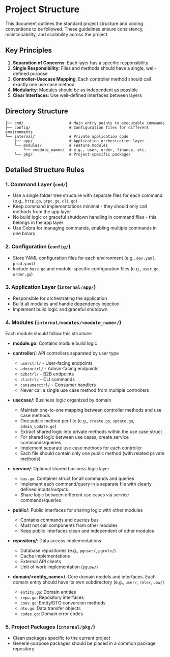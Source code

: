 # Project Structure

This document outlines the standard project structure and coding conventions to be followed. These guidelines ensure consistency, maintainability, and scalability across the project.

## Key Principles

1. **Separation of Concerns**: Each layer has a specific responsibility
2. **Single Responsibility**: Files and methods should have a single, well-defined purpose
3. **Controller-Usecase Mapping**: Each controller method should call exactly one use case method
4. **Modularity**: Modules should be as independent as possible
5. **Clear Interfaces**: Use well-defined interfaces between layers

## Directory Structure

```
├── cmd/                    # Main entry points to executable commands
├── config/                 # Configuration files for different environments
└── internal/               # Private application code
    ├── app/                # Application orchestration layer
    └── modules/            # Feature modules
        └── <module_name>/  # e.g., user, order, finance, etc.
    └── pkg/                # Project-specific packages
```

## Detailed Structure Rules

### 1. Command Layer (`cmd/`)

- Use a single folder tree structure with separate files for each command (e.g., `http.go`, `grpc.go`, `cli.go`)
- Keep command implementations minimal - they should only call methods from the app layer
- No build logic or graceful shutdown handling in command files - this belongs in the app layer
- Use Cobra for managing commands, enabling multiple commands in one binary

### 2. Configuration (`config/`)

- Store YAML configuration files for each environment (e.g., `dev.yaml`, `prod.yaml`)
- Include `base.go` and module-specific configuration files (e.g., `user.go`, `order.go`)

### 3. Application Layer (`internal/app/`)

- Responsible for orchestrating the application
- Build all modules and handle dependency injection
- Implement build logic and graceful shutdown

### 4. Modules (`internal/modules/<module_name>/`)

Each module should follow this structure:

- **module.go**: Contains module build logic

- **controller/**: API controllers separated by user type

  - `userctrl/` - User-facing endpoints
  - `adminctrl/` - Admin-facing endpoints
  - `b2bctrl/` - B2B endpoints
  - `clictrl/` - CLI commands
  - `consumerctrl/` - Consumer handlers
  - Never call a single use case method from multiple controllers

- **usecase/**: Business logic organized by domain

  - Maintain one-to-one mapping between controller methods and use case methods
  - One public method per file (e.g., `create.go`, `update.go`, `admin_update.go`)
  - Extract shared logic into private methods within the use case struct
  - For shared logic between use cases, create service commands/queries
  - Implement separate use case methods for each controller
  - Each file should contain only one public method (with related private methods)

- **service/**: Optional shared business logic layer

  - `bus.go`: Container struct for all commands and queries
  - Implement each command/query in a separate file with clearly defined inputs/outputs
  - Share logic between different use cases via service commands/queries

- **public/**: Public interfaces for sharing logic with other modules

  - Contains commands and queries bus
  - Must not call components from other modules
  - Keep public interfaces clean and independent of other modules

- **repository/**: Data access implementations

  - Database repositories (e.g., `pguser/`, `pgrole/`)
  - Cache implementations
  - External API clients
  - Unit of work implementation (`pguow/`)

- **domain/<entity_name>/**: Core domain models and interfaces. Each domain entity should have its own subdirectory (e.g., `user/`, `role/`, `uow/`)
  - `entity.go`: Domain entities
  - `repo.go`: Repository interfaces
  - `conv.go`: Entity/DTO conversion methods
  - `dto.go`: Data transfer objects
  - `codes.go`: Domain error codes

### 5. Project Packages (`internal/pkg/`)

- Clean packages specific to the current project
- General-purpose packages should be placed in a common package repository
